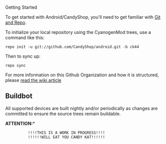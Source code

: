 
Getting Started

To get started with Android/CandyShop, you'll need to get
familiar with [Git and Repo](http://source.android.com/source/using-repo.html).

To initialize your local repository using the CyanogenMod trees, use a command like this:

    repo init -u git://github.com/CandyShop/android.git -b ck44

Then to sync up:

    repo sync

For more information on this Github Organization and how it is structured, 
please [read the wiki article](http://wiki.cyanogenmod.org/w/Github_Organization)

Buildbot
--------

All supported devices are built nightly and/or periodically as changes are committed to ensure the source trees remain buildable.

**************************ATTENTION:***************************

              !!!!THIS IS A WORK IN PROGRESS!!!!
              !!!!!!WILL EAT YOU CANDY KAT!!!!!!

